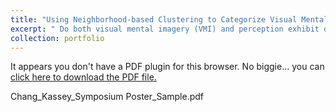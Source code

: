 ```yaml
---
title: "Using Neighborhood-based Clustering to Categorize Visual Mental Imagery and Perceptual Domains"
excerpt: " Do both visual mental imagery (VMI) and perception exhibit domain- specific clustering? If yes, how similarly or differently? Using an English adaptation of the French Enhanced Imagery and Perception battery (eBIP), we aim to uncover the domain-specific nature of VMI and perception. By comparing performance scores, we seek to provide insights into their potential shared and distinct cognitive processes through dimension reduction and cluster analysis."
collection: portfolio
---
```

<object data="/files/Chang_Kassey_Symposium Poster_Sample.pdf" type="application/pdf" width="100%" height="800px">
    <p>It appears you don't have a PDF plugin for this browser.
       No biggie... you can <a href="/files/Chang_Kassey_Symposium Poster_Sample.pdf">click here to
       download the PDF file.</a></p>
</object>


Chang_Kassey_Symposium Poster_Sample.pdf
